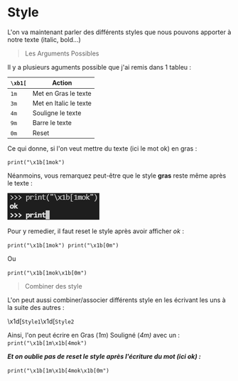# Style

L'on va maintenant parler des différents styles que nous pouvons apporter à notre texte (italic, bold...)

>Les Arguments Possibles

Il y a plusieurs aguments possible que j'ai remis dans 1 tableu :

|``\xb1[``|Action                 |
|---------|-----------------------|
|``1m``   |Met en Gras le texte   |
|``3m``   |Met en Italic le texte |
|``4m``   |Souligne le texte      |
|``9m``   |Barre le texte         |
|``0m``   |Reset                  |

Ce qui donne, si l'on veut mettre du texte (ici le mot ok) en gras :

```
print("\x1b[1mok")
```

Néanmoins, vous remarquez peut-être que le style **gras** reste même après le texte :

<img src="/img2.PNG">

Pour y remedier, il faut reset le style après avoir afficher *ok* :

``
print("\x1b[1mok")
print("\x1b[0m")
``

Ou

``
print("\x1b[1mok\x1b[0m")
``

>Combiner des style

L'on peut aussi combiner/associer différents style en les écrivant les uns à la suite des autres :

\x1d[``Style1``\x1d[``Style2``

Ainsi, l'on peut écrire en Gras (*1m*) Souligné (*4m)* avec un : ``print("\x1b[1m\x1b[4mok")``

***Et on oublie pas de reset le style après l'écriture du mot (ici ok) :***

``
print("\x1b[1m\x1b[4mok\x1b[0m")
``
